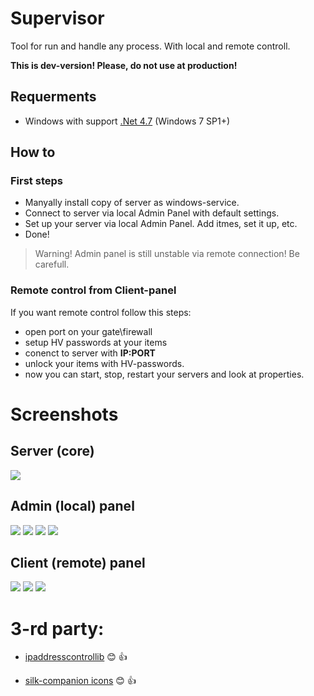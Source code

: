 # Supervisor
Tool for run and handle any process. With local and remote controll.

**This is dev-version! Please, do not use at production!**

## Requerments
* Windows with support [.Net 4.7](https://www.microsoft.com/en-US/download/details.aspx?id=55167) (Windows 7 SP1+)

## How to
### First steps
* Manyally install copy of server as windows-service.
* Connect to server via local Admin Panel with default settings.
* Set up your server via local Admin Panel. Add itmes, set it up, etc.
* Done!

<blockquote>Warning! Admin panel is still unstable via remote connection! Be carefull.</blockquote>

### Remote control from Client-panel
If you want remote control follow this steps:
* open port on your gate\firewall
* setup HV passwords at your items
* conenct to server with **IP:PORT**
* unlock your items with HV-passwords.
* now you can start, stop, restart your servers and look at properties.

# Screenshots
## Server (core)
<img src="http://i.imgur.com/jH3vush.png">

## Admin (local) panel
<img src="https://i.imgur.com/ltEdWOd.png">
<img src="http://i.imgur.com/C8dnwA5.png">
<img src="https://i.imgur.com/PgRDL0Y.png">
<img src="https://i.imgur.com/n1EiCcd.png">

## Client (remote) panel
<img src="https://i.imgur.com/CnFfJoc.png">
<img src="https://i.imgur.com/ct4woKU.png">
<img src="http://i.imgur.com/3pB4mFX.png">

# 3-rd party:

- [ipaddresscontrollib](https://github.com/m66n/ipaddresscontrollib) :blush: :+1:

- [silk-companion icons](https://github.com/damieng/silk-companion) :blush: :+1:
